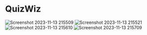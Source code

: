 # QuizWiz
![Screenshot 2023-11-13 215509](https://github.com/Kryzotech/QuizWiz/assets/73957684/8d5de51d-4eb1-444e-a46b-439a0716b438)
![Screenshot 2023-11-13 215521](https://github.com/Kryzotech/QuizWiz/assets/73957684/42080728-7ee0-470f-8175-9f282c238653)
![Screenshot 2023-11-13 215610](https://github.com/Kryzotech/QuizWiz/assets/73957684/1ef9fa3e-108e-4a64-917f-a326e10fb06d)
![Screenshot 2023-11-13 215709](https://github.com/Kryzotech/QuizWiz/assets/73957684/1a904571-560a-4f4b-a5c6-35ff9918174b)
